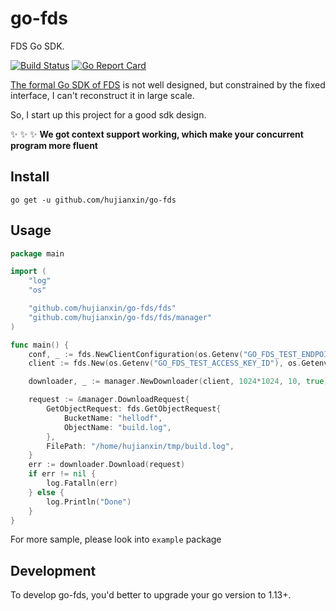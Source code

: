 # go-fds
FDS Go SDK.

[![Build Status](https://travis-ci.org/hujianxin/go-fds.svg?branch=master)](https://travis-ci.org/hujianxin/go-fds)
[![Go Report Card](https://goreportcard.com/badge/github.com/hujianxin/go-fds)](https://goreportcard.com/report/github.com/hujianxin/go-fds)

[The formal Go SDK of FDS](https://github.com/XiaoMi/go-fdslang) is not well designed, but constrained by the fixed interface, I can't reconstruct it in large scale.

So, I start up this project for a good sdk design. 

:sparkles: :sparkles: :sparkles: **We got context support working, which make your concurrent program more fluent**

## Install
`go get -u github.com/hujianxin/go-fds`

## Usage
```go
package main

import (
	"log"
	"os"

	"github.com/hujianxin/go-fds/fds"
	"github.com/hujianxin/go-fds/fds/manager"
)

func main() {
	conf, _ := fds.NewClientConfiguration(os.Getenv("GO_FDS_TEST_ENDPOINT"))
	client := fds.New(os.Getenv("GO_FDS_TEST_ACCESS_KEY_ID"), os.Getenv("GO_FDS_TEST_ACCESS_KEY_SECRET"), conf)

	downloader, _ := manager.NewDownloader(client, 1024*1024, 10, true)

	request := &manager.DownloadRequest{
		GetObjectRequest: fds.GetObjectRequest{
			BucketName: "hellodf",
			ObjectName: "build.log",
		},
		FilePath: "/home/hujianxin/tmp/build.log",
	}
	err := downloader.Download(request)
	if err != nil {
		log.Fatalln(err)
	} else {
		log.Println("Done")
	}
}
```

For more sample, please look into `example` package

## Development
To develop go-fds, you'd better to upgrade your go version to 1.13+.
